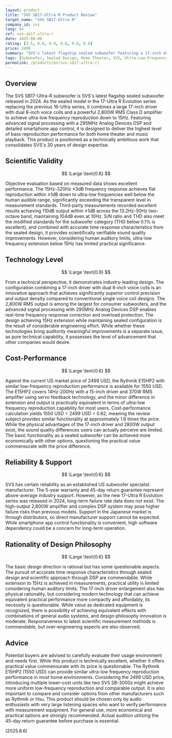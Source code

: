 ```yaml
---
layout: product
title: "SVS SB17-Ultra R Product Review"
target_name: "SVS SB17-Ultra R"
company_id: svs
lang: en
ref: svs-sb17-ultra-r
date: 2025-08-06
rating: [3.5, 0.8, 0.9, 0.6, 0.6, 0.6]
price: 2499
summary: "SVS's latest flagship sealed subwoofer featuring a 17-inch driver and 2,800W RMS amplifier achieving 15Hz ultra-low frequency reproduction, with reasonable cost-performance against alternatives offering similar performance at moderately lower prices."
tags: [Subwoofer, Sealed Design, Home Theater, SVS, Ultra-Low Frequency]
permalink: /products/en/svs-sb17-ultra-r/
---
```


## Overview

The SVS SB17-Ultra-R subwoofer is SVS's latest flagship sealed subwoofer released in 2024. As the sealed model in the 17-Ultra R Evolution series replacing the previous 16-Ultra series, it combines a large 17-inch driver with dual 8-inch voice coils and a powerful 2,800W RMS Class D amplifier to achieve ultra-low frequency reproduction down to 15Hz. Featuring advanced signal processing with a 295MHz Analog Devices DSP and detailed smartphone app control, it is designed to deliver the highest level of bass reproduction performance for both home theater and music playback. This product is positioned as a technically ambitious work that consolidates SVS's 30 years of design expertise.

## Scientific Validity

$$ \Large \text{0.8} $$

Objective evaluation based on measured data shows excellent performance. The 15Hz-320Hz ±3dB frequency response achieves flat reproduction within ±1dB down to ultra-low frequencies well below the human audible range, significantly exceeding the transparent level in measurement standards. Third-party measurements recorded excellent results achieving 110dB output within ±1dB across the 13.2Hz-50Hz two-octave band, maintaining 104dB even at 10Hz. S/N ratio and THD also meet the modified standards for the subwoofer category (THD below 0.1% is excellent), and combined with accurate time response characteristics from the sealed design, it provides scientifically verifiable sound quality improvements. However, considering human auditory limits, ultra-low frequency extension below 15Hz has limited practical significance.

## Technology Level

$$ \Large \text{0.9} $$

From a technical perspective, it demonstrates industry-leading design. The configuration combining a 17-inch driver with dual 8-inch voice coils is an innovative approach that achieves significantly superior control precision and output density compared to conventional single voice coil designs. The 2,800W RMS output is among the largest for consumer subwoofers, and the advanced signal processing with 295MHz Analog Devices DSP enables real-time frequency response correction and overload protection. The design achieving 15Hz extension while maintaining sealed configuration is the result of considerable engineering effort. While whether these technologies bring auditorily meaningful improvements is a separate issue, as pure technical capability, it possesses the level of advancement that other companies would desire.

## Cost-Performance

$$ \Large \text{0.6} $$

Against the current US market price of 2499 USD, the Rythmik E15HP2 with similar low-frequency reproduction performance is available for 1550 USD. The E15HP2 covers 14Hz-200Hz with a 15-inch driver and 370W RMS amplifier using servo feedback technology, and the minor difference in extension and output is practically equivalent in terms of ultra-low frequency reproduction capability for most users. Cost-performance calculation yields 1550 USD ÷ 2499 USD = 0.62, meaning the review subject provides similar functionality at approximately 1.6 times the price. While the physical advantages of the 17-inch driver and 2800W output exist, the sound quality differences users can actually perceive are limited. The basic functionality as a sealed subwoofer can be achieved more economically with other options, questioning the practical value commensurate with the price difference.

## Reliability & Support

$$ \Large \text{0.6} $$

SVS has certain reliability as an established US subwoofer specialist manufacturer. The 5-year warranty and 45-day return guarantee represent above-average industry support. However, as the new 17-Ultra R Evolution series was released in 2024, long-term failure rate data does not exist. The high-output 2,800W amplifier and complex DSP system may pose higher failure risks than previous models. Support in the Japanese market is through distributors, so direct manufacturer support cannot be expected. While smartphone app control functionality is convenient, high software dependency could be a concern for long-term operation.

## Rationality of Design Philosophy

$$ \Large \text{0.6} $$

The basic design direction is rational but has some questionable aspects. The pursuit of accurate time response characteristics through sealed design and scientific approach through DSP are commendable. While extension to 15Hz is achieved in measurements, practical utility is limited considering human auditory limits. The 17-inch driver enlargement also has physical rationality, but considering modern technology that can achieve equivalent practical performance more compactly and affordably, its necessity is questionable. While value as dedicated equipment is recognized, there is possibility of achieving equivalent effects with combinations of general audio systems, and design philosophy innovation is moderate. Responsiveness to latest scientific measurement methods is commendable, but over-engineering aspects are also observed.

## Advice

Potential buyers are advised to carefully evaluate their usage environment and needs first. While this product is technically excellent, whether it offers practical value commensurate with its price is questionable. The Rythmik E15HP2 (1550 USD) can provide similar ultra-low frequency reproduction performance in most home environments. Considering the 2499 USD price, introducing multiple lower-cost units like two SVS SB-3000s might achieve more uniform low-frequency reproduction and comparable output. It is also important to compare and consider options from other manufacturers such as Rythmik or Hsu. This product should be chosen only by audio enthusiasts with very large listening spaces who want to verify performance with measurement equipment. For general use, more economical and practical options are strongly recommended. Actual audition utilizing the 45-day return guarantee before purchase is essential.

(2025.8.6)
